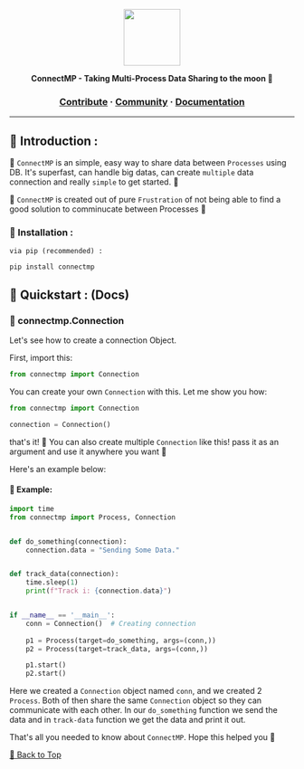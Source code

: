 <a href="https://github.com/AidenEllis/Cligo"><p align="center"></a>
<img height=100 src="https://upstorage.pythonanywhere.com/api/storage/file/its_sakib/Public/Github/ConnectMP/connectmp_logo_original.png"/>

<p align="center">
  <strong>ConnectMP - Taking Multi-Process Data Sharing to the moon 🚀</strong>
</p>

<h3 align="center">
  <a href="https://github.com/AidenEllis/ConnectMP/blob/main/CONTRIBUTING.md">Contribute</a>
  <span> · </span>
  <a href="https://discord.gg/aw35Kb7uE7">Community</a>
  <span> · </span>
  <a href="https://github.com/AidenEllis/ConnectMP/">Documentation</a>
</h3>

---

## 🎫 Introduction :
🍤 `ConnectMP` is an simple, easy way to share data between `Processes` using DB. It's superfast, can handle big datas, can
create `multiple` data connection and really `simple` to get started. 🍰

🥐 `ConnectMP` is created out of pure `Frustration` of not being able to find a good solution to comminucate between Processes 🥨

### 🥗 Installation :
`via pip (recommended) :`
```commandline
pip install connectmp
```

## 🧇 Quickstart : (Docs)

### 🥨 connectmp.Connection
Let's see how to create a connection Object.

First, import this:
```python
from connectmp import Connection
```
You can create your own `Connection` with this. Let me show you how:
```python
from connectmp import Connection

connection = Connection()
```
that's it! 🎉 You can also create multiple `Connection` like this!
pass it as an argument and use it anywhere you want 🥂

Here's an example below:

#### 🌮 Example:
```python
import time
from connectmp import Process, Connection


def do_something(connection):
    connection.data = "Sending Some Data."


def track_data(connection):
    time.sleep(1)
    print(f"Track i: {connection.data}")


if __name__ == '__main__':
    conn = Connection()  # Creating connection
    
    p1 = Process(target=do_something, args=(conn,))
    p2 = Process(target=track_data, args=(conn,))

    p1.start()
    p2.start()
```

Here we created a `Connection` object named `conn`, and we created  2 `Process`. Both of then share the same `Connection` object so they can communicate with each other. In our
`do_something` function we send the data and in `track-data` function we get the data and print it out.

That's all you needed to know about `ConnectMP`. Hope this helped you 🎉

[🌟 Back to Top](#)

